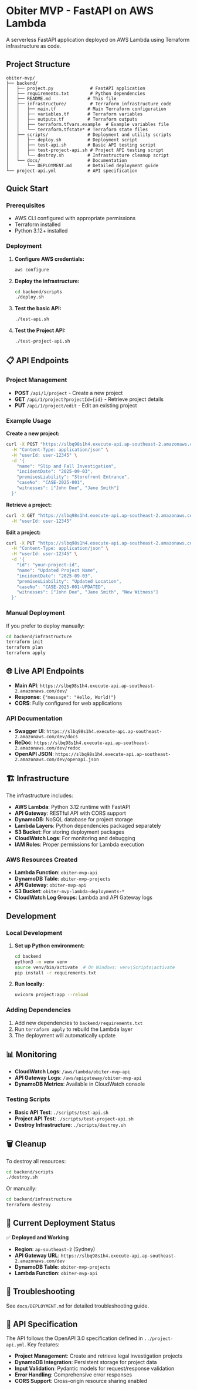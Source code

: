 # Obiter MVP - FastAPI on AWS Lambda

A serverless FastAPI application deployed on AWS Lambda using Terraform infrastructure as code.

## Project Structure

```
obiter-mvp/
├── backend/
│   ├── project.py              # FastAPI application
│   ├── requirements.txt        # Python dependencies
│   ├── README.md              # This file
│   ├── infrastructure/         # Terraform infrastructure code
│   │   ├── main.tf            # Main Terraform configuration
│   │   ├── variables.tf       # Terraform variables
│   │   ├── outputs.tf         # Terraform outputs
│   │   ├── terraform.tfvars.example  # Example variables file
│   │   └── terraform.tfstate* # Terraform state files
│   ├── scripts/               # Deployment and utility scripts
│   │   ├── deploy.sh          # Deployment script
│   │   ├── test-api.sh        # Basic API testing script
│   │   ├── test-project-api.sh # Project API testing script
│   │   └── destroy.sh         # Infrastructure cleanup script
│   └── docs/                  # Documentation
│       └── DEPLOYMENT.md      # Detailed deployment guide
└── project-api.yml            # API specification
```

## Quick Start

### Prerequisites

- AWS CLI configured with appropriate permissions
- Terraform installed
- Python 3.12+ installed

### Deployment

1. **Configure AWS credentials:**
   ```bash
   aws configure
   ```

2. **Deploy the infrastructure:**
   ```bash
   cd backend/scripts
   ./deploy.sh
   ```

3. **Test the basic API:**
   ```bash
   ./test-api.sh
   ```

4. **Test the Project API:**
   ```bash
   ./test-project-api.sh
   ```

## 📋 **API Endpoints**

### **Project Management**
- **POST** `/api/1/project` - Create a new project
- **GET** `/api/1/project?projectId={id}` - Retrieve project details
- **PUT** `/api/1/project/edit` - Edit an existing project

### **Example Usage**

**Create a new project:**
```bash
curl -X POST "https://slbq98s1h4.execute-api.ap-southeast-2.amazonaws.com/dev/api/1/project" \
  -H "Content-Type: application/json" \
  -H "userId: user-12345" \
  -d '{
    "name": "Slip and Fall Investigation",
    "incidentDate": "2025-09-03",
    "premisesLiability": "Storefront Entrance",
    "caseNo": "CASE-2025-001",
    "witnesses": ["John Doe", "Jane Smith"]
  }'
```

**Retrieve a project:**
```bash
curl -X GET "https://slbq98s1h4.execute-api.ap-southeast-2.amazonaws.com/dev/api/1/project?projectId=your-project-id" \
  -H "userId: user-12345"
```

**Edit a project:**
```bash
curl -X PUT "https://slbq98s1h4.execute-api.ap-southeast-2.amazonaws.com/dev/api/1/project/edit" \
  -H "Content-Type: application/json" \
  -H "userId: user-12345" \
  -d '{
    "id": "your-project-id",
    "name": "Updated Project Name",
    "incidentDate": "2025-09-03",
    "premisesLiability": "Updated Location",
    "caseNo": "CASE-2025-001-UPDATED",
    "witnesses": ["John Doe", "Jane Smith", "New Witness"]
  }'
```

### Manual Deployment

If you prefer to deploy manually:

```bash
cd backend/infrastructure
terraform init
terraform plan
terraform apply
```

## 🌐 **Live API Endpoints**

- **Main API**: `https://slbq98s1h4.execute-api.ap-southeast-2.amazonaws.com/dev/`
- **Response**: `{"message": "Hello, World!"}`
- **CORS**: Fully configured for web applications

### **API Documentation**
- **Swagger UI**: `https://slbq98s1h4.execute-api.ap-southeast-2.amazonaws.com/dev/docs`
- **ReDoc**: `https://slbq98s1h4.execute-api.ap-southeast-2.amazonaws.com/dev/redoc`
- **OpenAPI JSON**: `https://slbq98s1h4.execute-api.ap-southeast-2.amazonaws.com/dev/openapi.json`

## 🏗️ **Infrastructure**

The infrastructure includes:

- **AWS Lambda**: Python 3.12 runtime with FastAPI
- **API Gateway**: RESTful API with CORS support
- **DynamoDB**: NoSQL database for project storage
- **Lambda Layers**: Python dependencies packaged separately
- **S3 Bucket**: For storing deployment packages
- **CloudWatch Logs**: For monitoring and debugging
- **IAM Roles**: Proper permissions for Lambda execution

### **AWS Resources Created**
- **Lambda Function**: `obiter-mvp-api`
- **DynamoDB Table**: `obiter-mvp-projects`
- **API Gateway**: `obiter-mvp-api`
- **S3 Bucket**: `obiter-mvp-lambda-deployments-*`
- **CloudWatch Log Groups**: Lambda and API Gateway logs

## Development

### Local Development

1. **Set up Python environment:**
   ```bash
   cd backend
   python3 -m venv venv
   source venv/bin/activate  # On Windows: venv\Scripts\activate
   pip install -r requirements.txt
   ```

2. **Run locally:**
   ```bash
   uvicorn project:app --reload
   ```

### Adding Dependencies

1. Add new dependencies to `backend/requirements.txt`
2. Run `terraform apply` to rebuild the Lambda layer
3. The deployment will automatically update

## 📊 **Monitoring**

- **CloudWatch Logs**: `/aws/lambda/obiter-mvp-api`
- **API Gateway Logs**: `/aws/apigateway/obiter-mvp-api`
- **DynamoDB Metrics**: Available in CloudWatch console

### **Testing Scripts**
- **Basic API Test**: `./scripts/test-api.sh`
- **Project API Test**: `./scripts/test-project-api.sh`
- **Destroy Infrastructure**: `./scripts/destroy.sh`

## 🗑️ **Cleanup**

To destroy all resources:

```bash
cd backend/scripts
./destroy.sh
```

Or manually:
```bash
cd backend/infrastructure
terraform destroy
```

## 🚀 **Current Deployment Status**

✅ **Deployed and Working**
- **Region**: `ap-southeast-2` (Sydney)
- **API Gateway URL**: `https://slbq98s1h4.execute-api.ap-southeast-2.amazonaws.com/dev`
- **DynamoDB Table**: `obiter-mvp-projects`
- **Lambda Function**: `obiter-mvp-api`

## 🔧 **Troubleshooting**

See `docs/DEPLOYMENT.md` for detailed troubleshooting guide.

## 📝 **API Specification**

The API follows the OpenAPI 3.0 specification defined in `../project-api.yml`. Key features:

- **Project Management**: Create and retrieve legal investigation projects
- **DynamoDB Integration**: Persistent storage for project data
- **Input Validation**: Pydantic models for request/response validation
- **Error Handling**: Comprehensive error responses
- **CORS Support**: Cross-origin resource sharing enabled